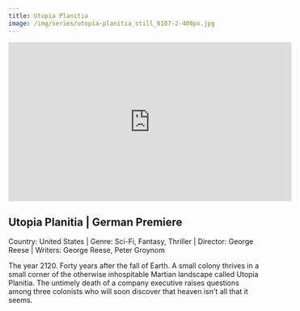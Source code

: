 ```yaml
---
title: Utopia Planitia
image: /img/series/utopia-planitia_still_0107-2-400px.jpg
---
```

<iframe width="560" height="315" src="https://player.vimeo.com/video/354262609" frameborder="0" allow="accelerometer; autoplay; encrypted-media; gyroscope; picture-in-picture" allowfullscreen></iframe>

## Utopia Planitia | German Premiere
Country: United States | Genre: Sci-Fi, Fantasy, Thriller | Director: George Reese | Writers: George Reese, Peter Groynom

The year 2120. Forty years after the fall of Earth. A small colony thrives in a small corner of the otherwise inhospitable Martian landscape called Utopia Planitia. The untimely death of a company executive raises questions among three colonists who will soon discover that heaven isn't all that it seems.